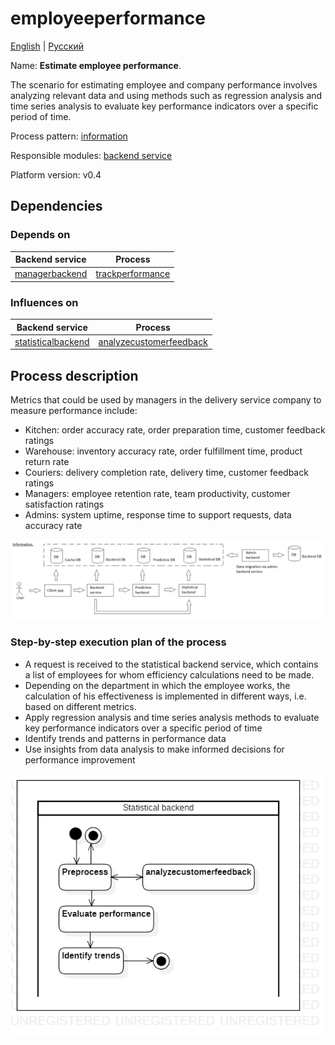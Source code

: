 # employeeperformance

[English](employeeperformance.md) | [Русский](employeeperformance.ru.md)

Name: **Estimate employee performance**.

The scenario for estimating employee and company performance involves analyzing relevant data and using methods such as regression analysis and time series analysis to evaluate key performance indicators over a specific period of time.

Process pattern: [information](../../processpatterns/information.md)

Responsible modules: [backend service](../../backend/statisticalbackend.md)

Platform version: v0.4

## Dependencies

### Depends on

| Backend service | Process |
| --- | ---- |
| [managerbackend](../../backend/managerbackend.md) | [trackperformance](../manager/trackperformance.md) |

### Influences on

| Backend service | Process |
| --- | ---- |
| [statisticalbackend](../../backend/statisticalbackend.md) | [analyzecustomerfeedback](../statisticalbackend/analyzecustomerfeedback.md) |

## Process description

Metrics that could be used by managers in the delivery service company to measure performance include:
- Kitchen: order accuracy rate, order preparation time, customer feedback ratings
- Warehouse: inventory accuracy rate, order fulfillment time, product return rate
- Couriers: delivery completion rate, delivery time, customer feedback ratings
- Managers: employee retention rate, team productivity, customer satisfaction ratings
- Admins: system uptime, response time to support requests, data accuracy rate

![information_overall](../../img/processpatterns/information_overall.png)

### Step-by-step execution plan of the process

- A request is received to the statistical backend service, which contains a list of employees for whom efficiency calculations need to be made.
- Depending on the department in which the employee works, the calculation of his effectiveness is implemented in different ways, i.e. based on different metrics.
- Apply regression analysis and time series analysis methods to evaluate key performance indicators over a specific period of time
- Identify trends and patterns in performance data
- Use insights from data analysis to make informed decisions for performance improvement

![statisticalbackend.employeeperformance](../../img/activitydiagrams/statisticalbackend.employeeperformance.png)
